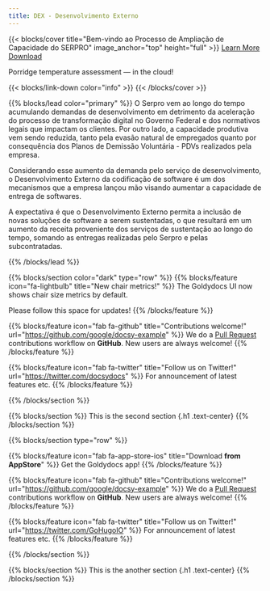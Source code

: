 ```yaml
---
title: DEX - Desenvolvimento Externo
---
```


{{< blocks/cover title="Bem-vindo ao Processo de Ampliação de Capacidade do SERPRO" image_anchor="top" height="full" >}}
<a class="btn btn-lg btn-primary me-3 mb-4" href="/docs/">
  Learn More <i class="fas fa-arrow-alt-circle-right ms-2"></i>
</a>
<a class="btn btn-lg btn-secondary me-3 mb-4" href="https://github.com/google/docsy-example">
  Download <i class="fab fa-github ms-2 "></i>
</a>
<p class="lead mt-5">Porridge temperature assessment &mdash; in the cloud!</p>
{{< blocks/link-down color="info" >}}
{{< /blocks/cover >}}


{{% blocks/lead color="primary" %}}
O Serpro vem ao longo do tempo acumulando demandas de desenvolvimento em detrimento da aceleração do processo de transformação digital no Governo Federal e dos normativos legais que impactam os clientes. Por outro lado, a capacidade produtiva vem sendo reduzida, tanto pela evasão natural de empregados quanto por consequência dos Planos de Demissão Voluntária - PDVs realizados pela empresa.

Considerando esse aumento da demanda pelo serviço de desenvolvimento, o Desenvolvimento Externo da codificação de software é um dos mecanismos que a empresa lançou mão visando aumentar a capacidade de entrega de softwares.

A expectativa é que o Desenvolvimento Externo permita a inclusão de novas soluções de software a serem sustentadas, o que resultará em um aumento da receita proveniente dos serviços de sustentação ao longo do tempo, somando as entregas realizadas pelo Serpro e pelas subcontratadas.

<!---(Sadly, Goldydocs isn't a real project, but you can use this site as an example
to create your own real websites with ink [Docsy](https://docsy.dev))--->
{{% /blocks/lead %}}


{{% blocks/section color="dark" type="row" %}}
{{% blocks/feature icon="fa-lightbulb" title="New chair metrics!" %}}
The Goldydocs UI now shows chair size metrics by default.

Please follow this space for updates!
{{% /blocks/feature %}}


{{% blocks/feature icon="fab fa-github" title="Contributions welcome!" url="https://github.com/google/docsy-example" %}}
We do a [Pull Request](https://github.com/google/docsy-example/pulls) contributions workflow on **GitHub**. New users are always welcome!
{{% /blocks/feature %}}


{{% blocks/feature icon="fab fa-twitter" title="Follow us on Twitter!" url="https://twitter.com/docsydocs" %}}
For announcement of latest features etc.
{{% /blocks/feature %}}


{{% /blocks/section %}}


{{% blocks/section %}}
This is the second section
{.h1 .text-center}
{{% /blocks/section %}}


{{% blocks/section type="row" %}}

{{% blocks/feature icon="fab fa-app-store-ios" title="Download **from AppStore**" %}}
Get the Goldydocs app!
{{% /blocks/feature %}}

{{% blocks/feature icon="fab fa-github" title="Contributions welcome!"
    url="https://github.com/google/docsy-example" %}}
We do a [Pull Request](https://github.com/google/docsy-example/pulls)
contributions workflow on **GitHub**. New users are always welcome!
{{% /blocks/feature %}}

{{% blocks/feature icon="fab fa-twitter" title="Follow us on Twitter!"
    url="https://twitter.com/GoHugoIO" %}}
For announcement of latest features etc.
{{% /blocks/feature %}}

{{% /blocks/section %}}


{{% blocks/section %}}
This is the another section
{.h1 .text-center}
{{% /blocks/section %}}